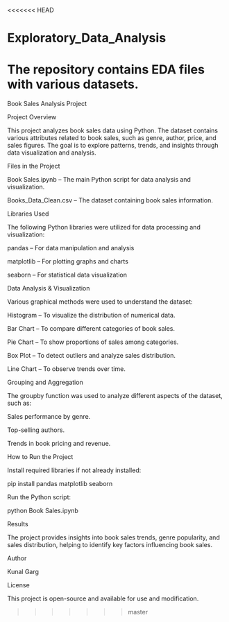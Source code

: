 <<<<<<< HEAD
# Exploratory_Data_Analysis
The repository contains EDA files with various datasets.
=======
Book Sales Analysis Project

Project Overview

This project analyzes book sales data using Python. The dataset contains various attributes related to book sales, such as genre, author, price, and sales figures. The goal is to explore patterns, trends, and insights through data visualization and analysis.

Files in the Project

Book Sales.ipynb – The main Python script for data analysis and visualization.

Books_Data_Clean.csv – The dataset containing book sales information.

Libraries Used

The following Python libraries were utilized for data processing and visualization:

pandas – For data manipulation and analysis

matplotlib – For plotting graphs and charts

seaborn – For statistical data visualization

Data Analysis & Visualization

Various graphical methods were used to understand the dataset:

Histogram – To visualize the distribution of numerical data.

Bar Chart – To compare different categories of book sales.

Pie Chart – To show proportions of sales among categories.

Box Plot – To detect outliers and analyze sales distribution.

Line Chart – To observe trends over time.

Grouping and Aggregation

The groupby function was used to analyze different aspects of the dataset, such as:

Sales performance by genre.

Top-selling authors.

Trends in book pricing and revenue.

How to Run the Project

Install required libraries if not already installed:

pip install pandas matplotlib seaborn

Run the Python script:

python Book Sales.ipynb

Results

The project provides insights into book sales trends, genre popularity, and sales distribution, helping to identify key factors influencing book sales.

Author

Kunal Garg

License

This project is open-source and available for use and modification.

>>>>>>> master
